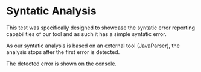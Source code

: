 # Syntatic Analysis

This test was specifically designed to showcase the syntatic error reporting capabilities of our tool and as such it has a simple syntatic error.

As our syntatic analysis is based on an external tool (JavaParser), the analysis stops after the first error is detected.

The detected error is shown on the console.
